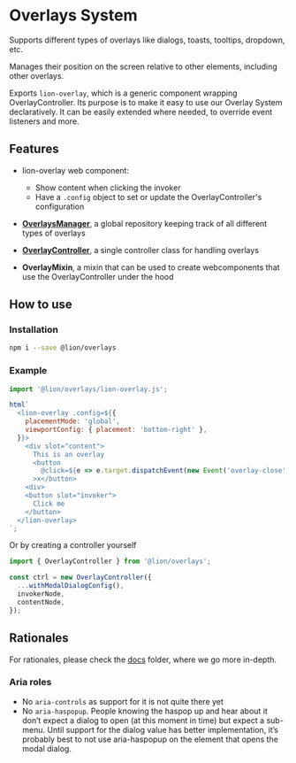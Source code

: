 # Overlays System

[//]: # 'AUTO INSERT HEADER PREPUBLISH'

Supports different types of overlays like dialogs, toasts, tooltips, dropdown, etc.

Manages their position on the screen relative to other elements, including other overlays.

Exports `lion-overlay`, which is a generic component wrapping OverlayController.
Its purpose is to make it easy to use our Overlay System declaratively. It can be easily extended where needed, to override event listeners and more.

## Features

- lion-overlay web component:

  - Show content when clicking the invoker
  - Have a `.config` object to set or update the OverlayController's configuration

- [**OverlaysManager**](./docs/OverlaysManager.md), a global repository keeping track of all different types of overlays
- [**OverlayController**](./docs/OverlayController.md), a single controller class for handling overlays
- **OverlayMixin**, a mixin that can be used to create webcomponents that use the OverlayController under the hood

## How to use

### Installation

```sh
npm i --save @lion/overlays
```

### Example

```js
import '@lion/overlays/lion-overlay.js';

html`
  <lion-overlay .config=${{
    placementMode: 'global',
    viewportConfig: { placement: 'bottom-right' },
  }}>
    <div slot="content">
      This is an overlay
      <button
        @click=${e => e.target.dispatchEvent(new Event('overlay-close', { bubbles: true }))}
      >x</button>
    <div>
    <button slot="invoker">
      Click me
    </button>
  </lion-overlay>
`;
```

Or by creating a controller yourself

```js
import { OverlayController } from '@lion/overlays';

const ctrl = new OverlayController({
  ...withModalDialogConfig(),
  invokerNode,
  contentNode,
});
```

## Rationales

For rationales, please check the [docs](./docs) folder, where we go more in-depth.

### Aria roles

- No `aria-controls` as support for it is not quite there yet
- No `aria-haspopup`. People knowing the haspop up and hear about it don’t expect a dialog to open (at this moment in time) but expect a sub-menu. Until support for the dialog value has better implementation, it’s probably best to not use aria-haspopup on the element that opens the modal dialog.
